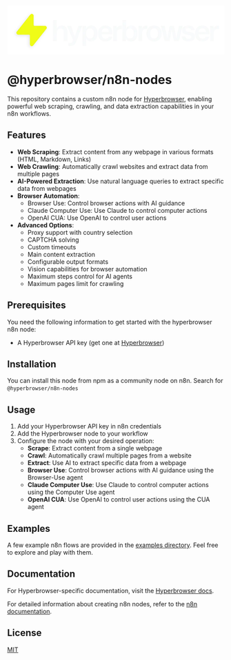 <picture>
  <source media="(prefers-color-scheme: dark)" srcset="https://raw.githubusercontent.com/hyperbrowserai/n8n-node/refs/heads/master/assets/dark_bg_logo.webp">
  <source media="(prefers-color-scheme: light)" srcset="https://raw.githubusercontent.com/hyperbrowserai/n8n-node/refs/heads/master/assets/light_bg_logo.webp">
  <img alt="Logo of Hyperbrowser" src="https://raw.githubusercontent.com/hyperbrowserai/n8n-node/refs/heads/master/assets/dark_bg_logo.webp">
</picture>


# @hyperbrowser/n8n-nodes

This repository contains a custom n8n node for [Hyperbrowser](https://docs.hyperbrowser.ai/readme), enabling powerful web scraping, crawling, and data extraction capabilities in your n8n workflows.

## Features

- **Web Scraping**: Extract content from any webpage in various formats (HTML, Markdown, Links)
- **Web Crawling**: Automatically crawl websites and extract data from multiple pages
- **AI-Powered Extraction**: Use natural language queries to extract specific data from webpages
- **Browser Automation**:
  - Browser Use: Control browser actions with AI guidance
  - Claude Computer Use: Use Claude to control computer actions
  - OpenAI CUA: Use OpenAI to control user actions
- **Advanced Options**:
  - Proxy support with country selection
  - CAPTCHA solving
  - Custom timeouts
  - Main content extraction
  - Configurable output formats
  - Vision capabilities for browser automation
  - Maximum steps control for AI agents
  - Maximum pages limit for crawling

## Prerequisites

You need the following information to get started with the hyperbrowser n8n node:

* A Hyperbrowser API key (get one at [Hyperbrowser](https://app.hyperbrowser.ai))

## Installation

You can install this node from npm as a community node on n8n. Search for `@hyperbrowser/n8n-nodes`

## Usage

1. Add your Hyperbrowser API key in n8n credentials
2. Add the Hyperbrowser node to your workflow
3. Configure the node with your desired operation:
   - **Scrape**: Extract content from a single webpage
   - **Crawl**: Automatically crawl multiple pages from a website
   - **Extract**: Use AI to extract specific data from a webpage
   - **Browser Use**: Control browser actions with AI guidance using the Browser-Use agent
   - **Claude Computer Use**: Use Claude to control computer actions using the Computer Use agent
   - **OpenAI CUA**: Use OpenAI to control user actions using the CUA agent

## Examples

A few example n8n flows are provided in the [examples directory](/examples/). Feel free to explore and play with them.

## Documentation

For Hyperbrowser-specific documentation, visit the [Hyperbrowser docs](https://docs.hyperbrowser.ai/readme).

For detailed information about creating n8n nodes, refer to the [n8n documentation](https://docs.n8n.io/integrations/creating-nodes/).

## License

[MIT](LICENSE.md)
